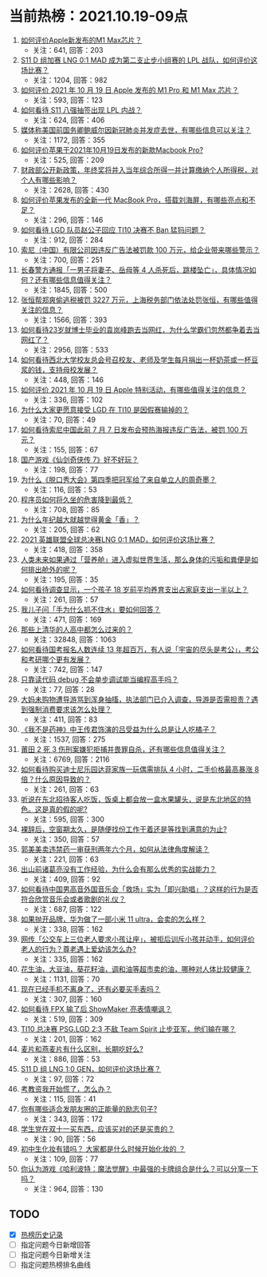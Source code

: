 # 当前热榜：2021.10.19-09点
1. [如何评价Apple新发布的M1 Max芯片？](https://www.zhihu.com/question/493188474)
    * 关注：641, 回答：203
2. [S11 D 组加赛 LNG 0:1 MAD 成为第二支止步小组赛的 LPL 战队，如何评价这场比赛？](https://www.zhihu.com/question/493190085)
    * 关注：1204, 回答：982
3. [如何评价 2021 年 10 月 19 日 Apple 发布的 M1 Pro 和 M1 Max 芯片？](https://www.zhihu.com/question/493188817)
    * 关注：593, 回答：123
4. [如何看待 S11 八强抽签出现 LPL 内战？](https://www.zhihu.com/question/492937644)
    * 关注：624, 回答：406
5. [媒体称美国前国务卿鲍威尔因新冠肺炎并发症去世，有哪些信息可以关注？](https://www.zhihu.com/question/493150133)
    * 关注：1172, 回答：355
6. [如何评价苹果于2021年10月19日发布的新款Macbook Pro?](https://www.zhihu.com/question/493189252)
    * 关注：525, 回答：209
7. [财政部公开新政策，年终奖将并入当年综合所得一并计算缴纳个人所得税，对个人有哪些影响？](https://www.zhihu.com/question/493038426)
    * 关注：2628, 回答：430
8. [如何评价苹果发布的全新一代 MacBook Pro，搭载刘海屏，有哪些亮点和不足？](https://www.zhihu.com/question/493189029)
    * 关注：296, 回答：146
9. [如何看待 LGD 队员赵公子回应 TI10 决赛不 Ban 猛犸问题？](https://www.zhihu.com/question/493073366)
    * 关注：912, 回答：284
10. [索尼（中国）有限公司因违反广告法被罚款 100 万元，给企业带来哪些警示？](https://www.zhihu.com/question/492967107)
    * 关注：700, 回答：251
11. [长春警方通报「一男子将妻子、岳母等 4 人杀死后，跳楼坠亡」，具体情况如何？还有哪些信息值得关注？](https://www.zhihu.com/question/493043441)
    * 关注：1845, 回答：500
12. [张恒帮郑爽偷逃税被罚 3227 万元，上海税务部门依法处罚张恒，有哪些值得关注的信息？](https://www.zhihu.com/question/493129942)
    * 关注：1566, 回答：393
13. [如何看待23岁就博士毕业的袁岚峰跑去当网红，为什么学霸们忽然都争着去当网红了？](https://www.zhihu.com/question/487518051)
    * 关注：2956, 回答：533
14. [如何看待西北大学校友总会号召校友、老师及学生每月捐出一杯奶茶或一杯豆浆的钱，支持母校发展？](https://www.zhihu.com/question/493039515)
    * 关注：448, 回答：146
15. [如何评价 2021 年 10 月 19 日 Apple 特别活动，有哪些值得关注的信息？](https://www.zhihu.com/question/493185563)
    * 关注：336, 回答：102
16. [为什么大家更愿意接受 LGD 在 TI10 是因假赛输掉的？](https://www.zhihu.com/question/493028517)
    * 关注：70, 回答：49
17. [如何看待索尼中国此前 7 月 7 日发布会预热海报违反广告法，被罚 100 万元？](https://www.zhihu.com/question/492982749)
    * 关注：155, 回答：67
18. [国产游戏《仙剑奇侠传 7》好不好玩？](https://www.zhihu.com/question/491899030)
    * 关注：198, 回答：77
19. [为什么《脱口秀大会》第四季把冠军给了来自单立人的周奇墨？](https://www.zhihu.com/question/492177935)
    * 关注：116, 回答：53
20. [程序员如何将久坐的危害降到最低？](https://www.zhihu.com/question/22942209)
    * 关注：708, 回答：85
21. [为什么年纪越大就越觉得黄金「香」？](https://www.zhihu.com/question/492009594)
    * 关注：205, 回答：62
22. [2021 英雄联盟全球总决赛LNG 0:1 MAD，如何评价这场比赛？](https://www.zhihu.com/question/493180678)
    * 关注：418, 回答：358
23. [人类未来如果通过「营养舱」进入虚拟世界生活，那么身体的污垢和粪便是如何排出舱外的呢？](https://www.zhihu.com/question/492867093)
    * 关注：195, 回答：35
24. [如何看待调查显示，一个孩子 18 岁前平均养育支出占家庭支出一半以上？](https://www.zhihu.com/question/492539872)
    * 关注：261, 回答：57
25. [我儿子问「手为什么抓不住水」要如何回答？](https://www.zhihu.com/question/21734798)
    * 关注：471, 回答：169
26. [那些上清华的人高中都怎么过来的？](https://www.zhihu.com/question/333864283)
    * 关注：32848, 回答：1063
27. [如何看待国考报名人数连续 13 年超百万，有人说「宇宙的尽头是考公」，考公和考研哪个更有发展？](https://www.zhihu.com/question/492498641)
    * 关注：742, 回答：147
28. [只靠读代码 debug 不会单步调试能当编程高手吗？](https://www.zhihu.com/question/492958253)
    * 关注：77, 回答：28
29. [大妈未购物遭导游骂到浑身抽搐，执法部门已介入调查，导游是否需担责？遇到强制消费要求该怎么处理？](https://www.zhihu.com/question/493060684)
    * 关注：411, 回答：83
30. [《我不是药神》中王传君饰演的吕受益为什么总是让人吃橘子？](https://www.zhihu.com/question/283997452)
    * 关注：1537, 回答：275
31. [莆田 2 死 3 伤刑案嫌犯拒捕并畏罪自杀，还有哪些信息值得关注？](https://www.zhihu.com/question/493129136)
    * 关注：6769, 回答：2116
32. [如何看待购买迪士尼乐园达菲家族一玩偶需排队 4 小时，二手价格最高暴涨 8 倍？什么原因导致的？](https://www.zhihu.com/question/492871986)
    * 关注：261, 回答：63
33. [听说在东北招待客人吃饭，饭桌上都会放一盒水果罐头，说是东北地区的特色。这是真的假的呢?](https://www.zhihu.com/question/492789246)
    * 关注：595, 回答：300
34. [裸辞后，空窗期太久，是随便找份工作干着还是等找到满意的为止?](https://www.zhihu.com/question/470986883)
    * 关注：350, 回答：57
35. [郭美美卖违禁药一审获刑两年六个月，如何从法律角度解读？](https://www.zhihu.com/question/493075123)
    * 关注：221, 回答：63
36. [出山前诸葛亮没有工作经验，为什么会有那么优秀的实战能力？](https://www.zhihu.com/question/490703323)
    * 关注：409, 回答：92
37. [如何看待中国男高音外国音乐会「救场」实为「即兴助唱」？这样的行为是否符合欣赏音乐会或者歌剧的礼仪？](https://www.zhihu.com/question/492826110)
    * 关注：687, 回答：122
38. [如果抛开品牌，华为做了一部小米 11 ultra，会卖的怎么样？](https://www.zhihu.com/question/492192436)
    * 关注：338, 回答：162
39. [网传「公交车上三位老人要求小孩让座」，被拒后训斥小孩并动手，如何评价老人的行为？尊老遇上爱幼该怎么办?](https://www.zhihu.com/question/492410738)
    * 关注：335, 回答：162
40. [花生油，大豆油，葵花籽油，调和油等超市卖的油，哪种对人体比较健康？](https://www.zhihu.com/question/22153765)
    * 关注：1131, 回答：70
41. [现在已经手机不离身了，还有必要买手表吗？](https://www.zhihu.com/question/492039196)
    * 关注：307, 回答：160
42. [如何看待 FPX 输了后 ShowMaker 亮表情嘲讽？](https://www.zhihu.com/question/492002876)
    * 关注：519, 回答：309
43. [TI10 总决赛 PSG.LGD 2:3 不敌 Team Spirit 止步亚军，他们输在哪？](https://www.zhihu.com/question/492993077)
    * 关注：201, 回答：162
44. [麦片和燕麦片有什么区别，长期吃好么?](https://www.zhihu.com/question/21792394)
    * 关注：886, 回答：53
45. [S11 D 组 LNG 1:0 GEN，如何评价这场比赛？](https://www.zhihu.com/question/493155080)
    * 关注：97, 回答：72
46. [考教资我开始慌了，怎么办？](https://www.zhihu.com/question/491861965)
    * 关注：115, 回答：41
47. [你有哪些适合发朋友圈的正能量的励志句子?](https://www.zhihu.com/question/484059230)
    * 关注：343, 回答：172
48. [学生党在双十一买东西，应该买对的还是买贵的？](https://www.zhihu.com/question/492004645)
    * 关注：90, 回答：56
49. [初中生化妆有错吗？ 大家都是什么时候开始化妆的 ？](https://www.zhihu.com/question/491154360)
    * 关注：109, 回答：77
50. [你认为游戏《哈利波特：魔法觉醒》中最强的卡牌组合是什么？可以分享一下吗？](https://www.zhihu.com/question/486100164)
    * 关注：964, 回答：130
## TODO
* [x] [热榜历史记录](hot_history/AllHot.md)
* [ ] 指定问题今日新增回答
* [ ] 指定问题今日新增关注
* [ ] 指定问题热榜排名曲线
